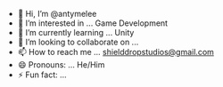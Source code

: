 - 👋 Hi, I’m @antymelee
- 👀 I’m interested in ... Game Development 
- 🌱 I’m currently learning ... Unity
- 💞️ I’m looking to collaborate on ...
- 📫 How to reach me ... shielddropstudios@gmail.com
- 😄 Pronouns: ... He/Him
- ⚡ Fun fact: ... 

<!---
antymelee/antymelee is a ✨ special ✨ repository because its `README.md` (this file) appears on your GitHub profile.
You can click the Preview link to take a look at your changes.
--->
